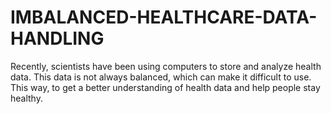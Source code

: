 # IMBALANCED-HEALTHCARE-DATA-HANDLING
Recently, scientists have been using computers to store and analyze health data. This data is not always balanced, which can make it difficult to use. This way, to get a better understanding of health data and help people stay healthy.
